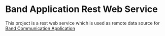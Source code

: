 # Band Application Rest Web Service
This project is a rest web service which is used as remote data source for [Band Communication Application](https://github.com/dawityonas010/Bands-commnicating-App)
